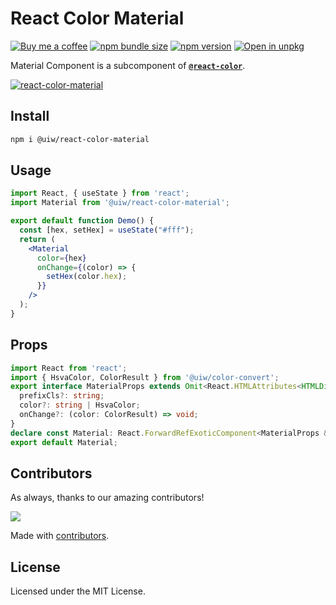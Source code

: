 React Color Material
===

[![Buy me a coffee](https://img.shields.io/badge/Buy%20me%20a%20coffee-048754?logo=buymeacoffee)](https://jaywcjlove.github.io/#/sponsor)
[![npm bundle size](https://img.shields.io/bundlephobia/minzip/@uiw/react-color-material)](https://bundlephobia.com/package/@uiw/react-color-material) [![npm version](https://img.shields.io/npm/v/@uiw/react-color-material.svg)](https://www.npmjs.com/package/@uiw/react-color-material) [![Open in unpkg](https://img.shields.io/badge/Open%20in-unpkg-blue)](https://uiwjs.github.io/npm-unpkg/#/pkg/@uiw/react-color-material/file/README.md)

Material Component is a subcomponent of [**`@react-color`**](https://uiwjs.github.io/react-color).

<!--rehype:ignore:start-->
[![react-color-material](https://user-images.githubusercontent.com/1680273/125949704-6fdaa53b-6cae-4ef5-8e5d-f12a09152528.png)](https://uiwjs.github.io/react-color/#/material)
<!--rehype:ignore:end-->

## Install

```bash
npm i @uiw/react-color-material
```

## Usage

```jsx mdx:preview
import React, { useState } from 'react';
import Material from '@uiw/react-color-material';

export default function Demo() {
  const [hex, setHex] = useState("#fff");
  return (
    <Material
      color={hex}
      onChange={(color) => {
        setHex(color.hex);
      }}
    />
  );
}
```

## Props

```ts
import React from 'react';
import { HsvaColor, ColorResult } from '@uiw/color-convert';
export interface MaterialProps extends Omit<React.HTMLAttributes<HTMLDivElement>, 'onChange' | 'color'> {
  prefixCls?: string;
  color?: string | HsvaColor;
  onChange?: (color: ColorResult) => void;
}
declare const Material: React.ForwardRefExoticComponent<MaterialProps & React.RefAttributes<HTMLDivElement>>;
export default Material;
```

<!--footer-dividing-->

## Contributors

As always, thanks to our amazing contributors!

<a href="https://uiwjs.github.io/react-color/graphs/contributors">
  <img src="https://uiwjs.github.io/react-color/coverage/CONTRIBUTORS.svg" />
</a>

Made with [contributors](https://github.com/jaywcjlove/github-action-contributors).

## License

Licensed under the MIT License.
